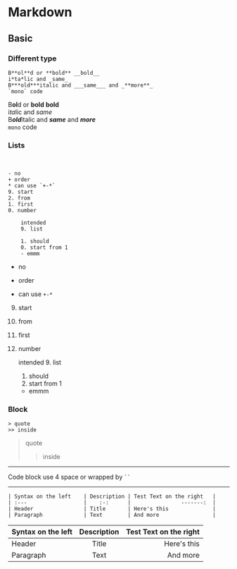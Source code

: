 # Markdown

## Basic

### Different type

```
B**ol**d or **bold** __bold__  
i*ta*lic and _same_  
B***old***italic and ___same___ and _**more**_  
`mono` code
```

B**ol**d or **bold** __bold__  
i*ta*lic and _same_  
B***old***italic and ___same___ and _**more**_  
`mono` code

### Lists

<br>

```
- no
+ order
* can use `+-*`
9. start
2. from
1. first
0. number

    intended
    9. list
    
    1. should
    0. start from 1
    - emmm
```

- no
+ order
* can use `+-*`
9. start
2. from
1. first
0. number

    intended
    9. list
    
    1. should
    0. start from 1
    - emmm

### Block

```
> quote
>> inside
```

> quote
>> inside

---

Code block use 4 space or wrapped by <code>``</code>

- - -

```
| Syntax on the left    | Description | Test Text on the right   |
| :---                  |    :-:      |                -------:  |
| Header                | Title       | Here's this              |
| Paragraph             | Text        | And more                 |
```

| Syntax on the left    | Description | Test Text on the right   |
| :---                  |    :-:      |                -------:  |
| Header                | Title       | Here's this              |
| Paragraph             | Text        | And more                 |
